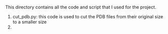 This directory contains all the code and script that I used for the project.

1. cut_pdb.py: this code is used to cut the PDB files from their original size to a smaller size 
2. 
